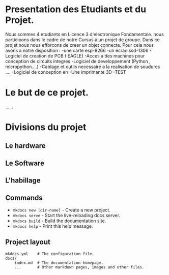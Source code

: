 # Presentation des Etudiants et du Projet.

Nous sommes 4 etudiants en Licence 3 d'electronique Fondamentale. nous participons dans le cadre de notre Cursus a un projet de groupe.
Dans ce projet nous nous efforcons de creer un objet connecte. Pour cela nous avons a notre disposition :
-une carte esp-8266
-un ecran ssd-1306
-Logiciel de creation de PCB ( EAGLE)
-Acces a des machines pour conception de circuits integres
-Logiciel de developpement (Python , micropython....)
-Cablage et outils necessaire a la realisation de soudures ....
-Logiciel de conception en 
-Une imprimante 3D
-TEST

# Le but de ce projet.

......


# Divisions du projet

## Le hardware

## Le Software

## L'habillage
 











































## Commands

* `mkdocs new [dir-name]` - Create a new project.
* `mkdocs serve` - Start the live-reloading docs server.
* `mkdocs build` - Build the documentation site.
* `mkdocs help` - Print this help message.

## Project layout

    mkdocs.yml    # The configuration file.
    docs/
        index.md  # The documentation homepage.
        ...       # Other markdown pages, images and other files.
